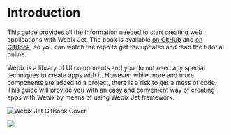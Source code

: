 # Introduction

This guide provides all the information needed to start creating web applications with Webix Jet. The book is available [on GitHub](https://github.com/webix-hub/gitbook-webix-jet) and [on GitBook](https://webix.gitbook.io/webix-jet/getting-started), so you can watch the repo to get the updates and read the tutorial online.

Webix is a library of UI components and you do not need any special techniques to create apps with it. However, while more and more components are added to a project, there is a risk to get a mess of code. This guide will provide you with an easy and convenient way of creating apps with Webix by means of using Webix Jet framework.

![Webix Jet GitBook Cover](.gitbook/assets/webix-jet-no-btn-tiny.png)

[![](.gitbook/assets/webixjet-btn-gitbook-tiny.png)](https://webix.gitbook.io/webix-jet/getting-started)

